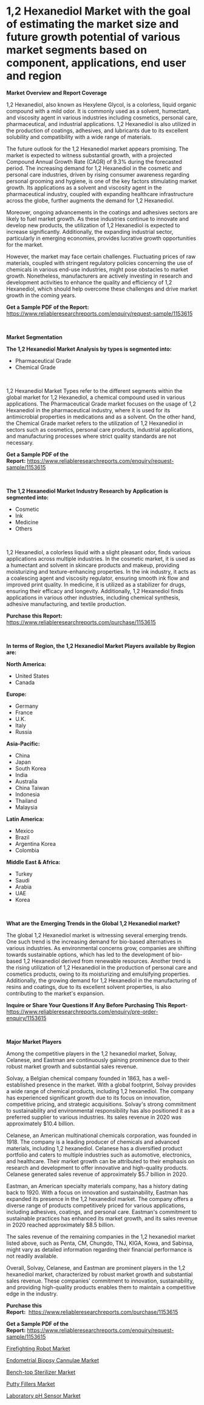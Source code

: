 <p><h1>1,2 Hexanediol Market with the goal of estimating the market size and future growth potential of various market segments based on component, applications, end user and region</h1></p><p><strong>Market Overview and Report Coverage</strong></p>
<p><p>1,2 Hexanediol, also known as Hexylene Glycol, is a colorless, liquid organic compound with a mild odor. It is commonly used as a solvent, humectant, and viscosity agent in various industries including cosmetics, personal care, pharmaceutical, and industrial applications. 1,2 Hexanediol is also utilized in the production of coatings, adhesives, and lubricants due to its excellent solubility and compatibility with a wide range of materials.</p><p>The future outlook for the 1,2 Hexanediol market appears promising. The market is expected to witness substantial growth, with a projected Compound Annual Growth Rate (CAGR) of 9.3% during the forecasted period. The increasing demand for 1,2 Hexanediol in the cosmetic and personal care industries, driven by rising consumer awareness regarding personal grooming and hygiene, is one of the key factors stimulating market growth. Its applications as a solvent and viscosity agent in the pharmaceutical industry, coupled with expanding healthcare infrastructure across the globe, further augments the demand for 1,2 Hexanediol.</p><p>Moreover, ongoing advancements in the coatings and adhesives sectors are likely to fuel market growth. As these industries continue to innovate and develop new products, the utilization of 1,2 Hexanediol is expected to increase significantly. Additionally, the expanding industrial sector, particularly in emerging economies, provides lucrative growth opportunities for the market.</p><p>However, the market may face certain challenges. Fluctuating prices of raw materials, coupled with stringent regulatory policies concerning the use of chemicals in various end-use industries, might pose obstacles to market growth. Nonetheless, manufacturers are actively investing in research and development activities to enhance the quality and efficiency of 1,2 Hexanediol, which should help overcome these challenges and drive market growth in the coming years.</p></p>
<p><strong>Get a Sample PDF of the Report:</strong> <a href="https://www.reliableresearchreports.com/enquiry/request-sample/1153615">https://www.reliableresearchreports.com/enquiry/request-sample/1153615</a></p>
<p>&nbsp;</p>
<p><strong>Market Segmentation</strong></p>
<p><strong>The 1,2 Hexanediol Market Analysis by types is segmented into:</strong></p>
<p><ul><li>Pharmaceutical Grade</li><li>Chemical Grade</li></ul></p>
<p>&nbsp;</p>
<p><p>1,2 Hexanediol Market Types refer to the different segments within the global market for 1,2 Hexanediol, a chemical compound used in various applications. The Pharmaceutical Grade market focuses on the usage of 1,2 Hexanediol in the pharmaceutical industry, where it is used for its antimicrobial properties in medications and as a solvent. On the other hand, the Chemical Grade market refers to the utilization of 1,2 Hexanediol in sectors such as cosmetics, personal care products, industrial applications, and manufacturing processes where strict quality standards are not necessary.</p></p>
<p><strong>Get a Sample PDF of the Report:</strong>&nbsp;<a href="https://www.reliableresearchreports.com/enquiry/request-sample/1153615">https://www.reliableresearchreports.com/enquiry/request-sample/1153615</a></p>
<p>&nbsp;</p>
<p><strong>The 1,2 Hexanediol Market Industry Research by Application is segmented into:</strong></p>
<p><ul><li>Cosmetic</li><li>Ink</li><li>Medicine</li><li>Others</li></ul></p>
<p>&nbsp;</p>
<p><p>1,2 Hexanediol, a colorless liquid with a slight pleasant odor, finds various applications across multiple industries. In the cosmetic market, it is used as a humectant and solvent in skincare products and makeup, providing moisturizing and texture-enhancing properties. In the ink industry, it acts as a coalescing agent and viscosity regulator, ensuring smooth ink flow and improved print quality. In medicine, it is utilized as a stabilizer for drugs, ensuring their efficacy and longevity. Additionally, 1,2 Hexanediol finds applications in various other industries, including chemical synthesis, adhesive manufacturing, and textile production.</p></p>
<p><strong>Purchase this Report:</strong>&nbsp; <a href="https://www.reliableresearchreports.com/purchase/1153615">https://www.reliableresearchreports.com/purchase/1153615</a></p>
<p>&nbsp;</p>
<p><strong>In terms of Region, the 1,2 Hexanediol Market Players available by Region are:</strong></p>
<p>
    <p> <strong> North America: </strong>
        <ul>
            <li>United States</li>
            <li>Canada</li>
        </ul>
        </p> 
    <p> <strong> Europe: </strong>
        <ul>
            <li>Germany</li>
            <li>France</li>
            <li>U.K.</li>
            <li>Italy</li>
            <li>Russia</li>
        </ul>
        </p> 
    <p> <strong> Asia-Pacific: </strong>
        <ul>
            <li>China</li>
            <li>Japan</li>
            <li>South Korea</li>
            <li>India</li>
            <li>Australia</li>
            <li>China Taiwan</li>
            <li>Indonesia</li>
            <li>Thailand</li>
            <li>Malaysia</li>
        </ul>
        </p> 
    <p> <strong> Latin America: </strong>
        <ul>
            <li>Mexico</li>
            <li>Brazil</li>
            <li>Argentina Korea</li>
            <li>Colombia</li>
        </ul>
        </p> 
    <p> <strong> Middle East & Africa: </strong>
        <ul>
            <li>Turkey</li>
            <li>Saudi</li>
            <li>Arabia</li>
            <li>UAE</li>
            <li>Korea</li>
        </ul>
    </p>
    </p>
<p>&nbsp;</p>
<p><strong>What are the Emerging Trends in the Global 1,2 Hexanediol market?</strong></p>
<p><p>The global 1,2 Hexanediol market is witnessing several emerging trends. One such trend is the increasing demand for bio-based alternatives in various industries. As environmental concerns grow, companies are shifting towards sustainable options, which has led to the development of bio-based 1,2 Hexanediol derived from renewable resources. Another trend is the rising utilization of 1,2 Hexanediol in the production of personal care and cosmetics products, owing to its moisturizing and emulsifying properties. Additionally, the growing demand for 1,2 Hexanediol in the manufacturing of resins and coatings, due to its excellent solvent properties, is also contributing to the market's expansion.</p></p>
<p><strong>Inquire or Share Your Questions If Any Before Purchasing This Report</strong>- <a href="https://www.reliableresearchreports.com/enquiry/pre-order-enquiry/1153615">https://www.reliableresearchreports.com/enquiry/pre-order-enquiry/1153615</a></p>
<p>&nbsp;</p>
<p><strong>Major Market Players</strong></p>
<p><p>Among the competitive players in the 1,2 hexanediol market, Solvay, Celanese, and Eastman are continuously gaining prominence due to their robust market growth and substantial sales revenue.</p><p>Solvay, a Belgian chemical company founded in 1863, has a well-established presence in the market. With a global footprint, Solvay provides a wide range of chemical products, including 1,2 hexanediol. The company has experienced significant growth due to its focus on innovation, competitive pricing, and strategic acquisitions. Solvay's strong commitment to sustainability and environmental responsibility has also positioned it as a preferred supplier to various industries. Its sales revenue in 2020 was approximately $10.4 billion.</p><p>Celanese, an American multinational chemicals corporation, was founded in 1918. The company is a leading producer of chemicals and advanced materials, including 1,2 hexanediol. Celanese has a diversified product portfolio and caters to multiple industries such as automotive, electronics, and healthcare. Their market growth can be attributed to their emphasis on research and development to offer innovative and high-quality products. Celanese generated sales revenue of approximately $5.7 billion in 2020.</p><p>Eastman, an American specialty materials company, has a history dating back to 1920. With a focus on innovation and sustainability, Eastman has expanded its presence in the 1,2 hexanediol market. The company offers a diverse range of products competitively priced for various applications, including adhesives, coatings, and personal care. Eastman's commitment to sustainable practices has enhanced its market growth, and its sales revenue in 2020 reached approximately $8.5 billion.</p><p>The sales revenue of the remaining companies in the 1,2 hexanediol market listed above, such as Penta, CM, Chungdo, TNJ, KIGA, Kowa, and Sabinsa, might vary as detailed information regarding their financial performance is not readily available.</p><p>Overall, Solvay, Celanese, and Eastman are prominent players in the 1,2 hexanediol market, characterized by robust market growth and substantial sales revenue. These companies' commitment to innovation, sustainability, and providing high-quality products enables them to maintain a competitive edge in the industry.</p></p>
<p><strong>Purchase this Report:</strong>&nbsp;&nbsp;<a href="https://www.reliableresearchreports.com/purchase/1153615">https://www.reliableresearchreports.com/purchase/1153615</a></p>
<p></p>
<p><strong>Get a Sample PDF of the Report:</strong>&nbsp;<a href="https://www.reliableresearchreports.com/enquiry/request-sample/1153615">https://www.reliableresearchreports.com/enquiry/request-sample/1153615</a></p>
<p><p><a href="https://medium.com/@damorgan64868/firefighting-robot-market-size-growth-forecast-2023-2030-8878647550f7">Firefighting Robot Market</a></p><p><a href="https://github.com/gdfhhhj/Market-Research-Report-List-1/blob/main/endometrial-biopsy-cannulae-market.md">Endometrial Biopsy Cannulae Market</a></p><p><a href="https://github.com/JameTravis/Market-Research-Report-List-1/blob/main/bench-top-sterilizer-market.md">Bench-top Sterilizer Market</a></p><p><a href="https://medium.com/@elvirabogdani08/putty-fillers-market-size-growth-forecast-2023-2030-afdec2c63e3d">Putty Fillers Market</a></p><p><a href="https://www.linkedin.com/pulse/laboratory-ph-sensor-market-size-share-amp-trends-analysis-7u8ne/">Laboratory pH Sensor Market</a></p></p>